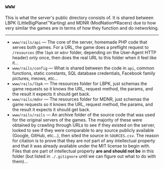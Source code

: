 ## `www`
This is what the server's public directory consists of. It is shared between LBPK (LittleBigPlanet™Karting) and MDNR (ModNation®Racers) due to how very similar the games are in terms of how they function and do networking.

---

* `www/rails/api` — The core of the server, homemade PHP code that serves both games. For a URL, the game does a preflight request to `/resources` (the `lbpk` or `mdnr` folder, depending on the User-Agent HTTP header) only once, then does the real URL to this folder when it feel like it…
* `www/rails/config` — What is shared between the code in `api`, common functions, static constants, SQL database credentials, Facebook family pictures, meows, etc…
* `www/rails/lbpk` — The resources folder for LBPK, just schemas the game requests so it knows the URL, request method, the params, and the result it expects it should get back. 
* `www/rails/mdnr` — The resources folder for MDNR, just schemas the game requests so it knows the URL, request method, the params, and the result it expects it should get back. 
* `www/rails/rails` — An archive folder of the source code that was used for the original servers of the games. The majority of these were obtained by crawling through URLs to see if they existed on the server, looked to see if they were comparable to any source publicly available (Google, GitHub, etc…), then sited the source in `SOURCES.csv`. The reason for citation is to prove that they are *not* part of any intellectual property and that it was already available under the MIT license to begin with. Files that *are* part of intellectual property **are and should not be** in this folder (but listed in `./.gitignore` until we can figure out what to do with them)…
